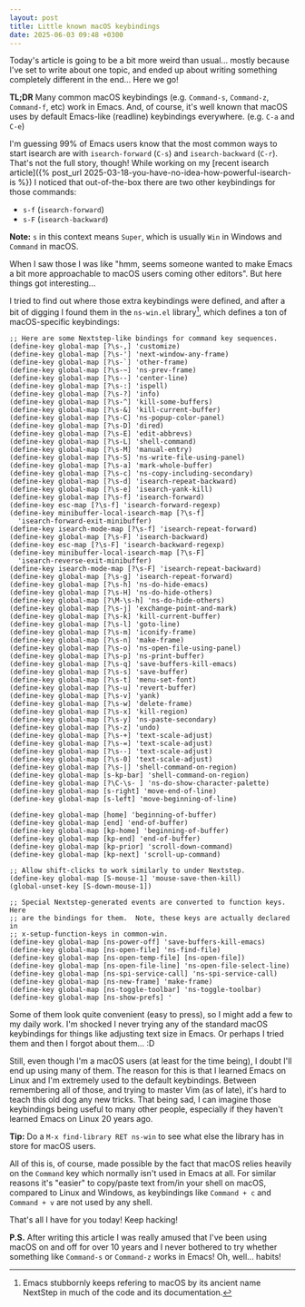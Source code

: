 ```yaml
---
layout: post
title: Little known macOS keybindings
date: 2025-06-03 09:48 +0300
---
```


Today's article is going to be a bit more weird than usual... mostly because I've
set to write about one topic, and ended up about writing something completely different
in the end... Here we go!

**TL;DR** Many common macOS keybindings (e.g. `Command-s`, `Command-z`,
`Command-f`, etc) work in Emacs. And, of course, it's well known that
macOS uses by default Emacs-like (readline) keybindings everywhere. (e.g. `C-a` and `C-e`)

I'm guessing 99% of Emacs users know that the most common ways to start isearch
are with `isearch-forward` (`C-s`) and `isearch-backward` (`C-r`). That's not
the full story, though!  While working on my [recent isearch article]({%
post_url 2025-03-18-you-have-no-idea-how-powerful-isearch-is %}) I noticed that
out-of-the-box there are two other keybindings for those commands:

- `s-f` (`isearch-forward`)
- `s-F` (`isearch-backward`)

**Note:** `s` in this context means `Super`, which is usually `Win` in Windows and `Command`
in macOS.

When I saw those I was like "hmm, seems someone wanted to make Emacs a bit more
approachable to macOS users coming other editors". But here things got
interesting...

I tried to find out where those extra keybindings were defined, and
after a bit of digging I found them in the `ns-win.el` library[^1], which defines a
ton of macOS-specific keybindings:

```emacs-lisp
;; Here are some Nextstep-like bindings for command key sequences.
(define-key global-map [?\s-,] 'customize)
(define-key global-map [?\s-'] 'next-window-any-frame)
(define-key global-map [?\s-`] 'other-frame)
(define-key global-map [?\s-~] 'ns-prev-frame)
(define-key global-map [?\s--] 'center-line)
(define-key global-map [?\s-:] 'ispell)
(define-key global-map [?\s-?] 'info)
(define-key global-map [?\s-^] 'kill-some-buffers)
(define-key global-map [?\s-&] 'kill-current-buffer)
(define-key global-map [?\s-C] 'ns-popup-color-panel)
(define-key global-map [?\s-D] 'dired)
(define-key global-map [?\s-E] 'edit-abbrevs)
(define-key global-map [?\s-L] 'shell-command)
(define-key global-map [?\s-M] 'manual-entry)
(define-key global-map [?\s-S] 'ns-write-file-using-panel)
(define-key global-map [?\s-a] 'mark-whole-buffer)
(define-key global-map [?\s-c] 'ns-copy-including-secondary)
(define-key global-map [?\s-d] 'isearch-repeat-backward)
(define-key global-map [?\s-e] 'isearch-yank-kill)
(define-key global-map [?\s-f] 'isearch-forward)
(define-key esc-map [?\s-f] 'isearch-forward-regexp)
(define-key minibuffer-local-isearch-map [?\s-f]
  'isearch-forward-exit-minibuffer)
(define-key isearch-mode-map [?\s-f] 'isearch-repeat-forward)
(define-key global-map [?\s-F] 'isearch-backward)
(define-key esc-map [?\s-F] 'isearch-backward-regexp)
(define-key minibuffer-local-isearch-map [?\s-F]
  'isearch-reverse-exit-minibuffer)
(define-key isearch-mode-map [?\s-F] 'isearch-repeat-backward)
(define-key global-map [?\s-g] 'isearch-repeat-forward)
(define-key global-map [?\s-h] 'ns-do-hide-emacs)
(define-key global-map [?\s-H] 'ns-do-hide-others)
(define-key global-map [?\M-\s-h] 'ns-do-hide-others)
(define-key global-map [?\s-j] 'exchange-point-and-mark)
(define-key global-map [?\s-k] 'kill-current-buffer)
(define-key global-map [?\s-l] 'goto-line)
(define-key global-map [?\s-m] 'iconify-frame)
(define-key global-map [?\s-n] 'make-frame)
(define-key global-map [?\s-o] 'ns-open-file-using-panel)
(define-key global-map [?\s-p] 'ns-print-buffer)
(define-key global-map [?\s-q] 'save-buffers-kill-emacs)
(define-key global-map [?\s-s] 'save-buffer)
(define-key global-map [?\s-t] 'menu-set-font)
(define-key global-map [?\s-u] 'revert-buffer)
(define-key global-map [?\s-v] 'yank)
(define-key global-map [?\s-w] 'delete-frame)
(define-key global-map [?\s-x] 'kill-region)
(define-key global-map [?\s-y] 'ns-paste-secondary)
(define-key global-map [?\s-z] 'undo)
(define-key global-map [?\s-+] 'text-scale-adjust)
(define-key global-map [?\s-=] 'text-scale-adjust)
(define-key global-map [?\s--] 'text-scale-adjust)
(define-key global-map [?\s-0] 'text-scale-adjust)
(define-key global-map [?\s-|] 'shell-command-on-region)
(define-key global-map [s-kp-bar] 'shell-command-on-region)
(define-key global-map [?\C-\s- ] 'ns-do-show-character-palette)
(define-key global-map [s-right] 'move-end-of-line)
(define-key global-map [s-left] 'move-beginning-of-line)

(define-key global-map [home] 'beginning-of-buffer)
(define-key global-map [end] 'end-of-buffer)
(define-key global-map [kp-home] 'beginning-of-buffer)
(define-key global-map [kp-end] 'end-of-buffer)
(define-key global-map [kp-prior] 'scroll-down-command)
(define-key global-map [kp-next] 'scroll-up-command)

;; Allow shift-clicks to work similarly to under Nextstep.
(define-key global-map [S-mouse-1] 'mouse-save-then-kill)
(global-unset-key [S-down-mouse-1])

;; Special Nextstep-generated events are converted to function keys.  Here
;; are the bindings for them.  Note, these keys are actually declared in
;; x-setup-function-keys in common-win.
(define-key global-map [ns-power-off] 'save-buffers-kill-emacs)
(define-key global-map [ns-open-file] 'ns-find-file)
(define-key global-map [ns-open-temp-file] [ns-open-file])
(define-key global-map [ns-open-file-line] 'ns-open-file-select-line)
(define-key global-map [ns-spi-service-call] 'ns-spi-service-call)
(define-key global-map [ns-new-frame] 'make-frame)
(define-key global-map [ns-toggle-toolbar] 'ns-toggle-toolbar)
(define-key global-map [ns-show-prefs] '
```

Some of them look quite convenient (easy to press), so I might add a few
to my daily work. I'm shocked I never trying any of the standard macOS
keybindings for things like adjusting text size in Emacs. Or perhaps I tried
them and then I forgot about them... :D

Still, even though I'm a macOS users (at least for the time being), I doubt I'll end
up using many of them. The reason for this is that I learned Emacs on Linux
and I'm extremely used to the default keybindings. Between remembering all of those,
and trying to master Vim (as of late), it's hard to teach this old dog any new tricks.
That being sad, I can imagine those keybindings being useful to many other people, especially
if they haven't learned Emacs on Linux 20 years ago.

**Tip:** Do a `M-x find-library RET ns-win` to see what else the library has in store
for macOS users.

All of this is, of course, made possible by the fact that macOS relies heavily on the
`Command` key which normally isn't used in Emacs at all. For similar reasons it's
"easier" to copy/paste text from/in your shell on macOS, compared to Linux and Windows, as
keybindings like `Command + c` and `Command + v` are not used by any shell.

That's all I have for you today! Keep hacking!

**P.S.** After writing this article I was really amused that I've been using macOS on and
off for over 10 years and I never bothered to try whether something like `Command-s` or
`Command-z` works in Emacs! Oh, well... habits!

[^1]: Emacs stubbornly keeps refering to macOS by its ancient name NextStep in much of the code and its documentation.
